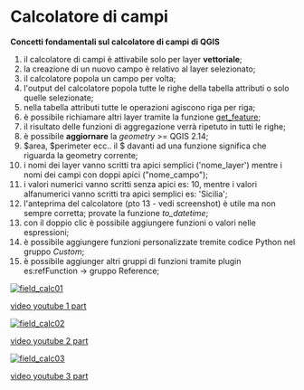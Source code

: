 # Calcolatore di campi
**Concetti fondamentali sul calcolatore di campi di QGIS**

1. il calcolatore di campi è attivabile solo per layer **vettoriale**;
2. la creazione di un nuovo campo è relativo al layer selezionato;
3. il calcolatore popola un campo per volta;
4. l'output del calcolatore popola tutte le righe della tabella attributi o solo quelle selezionate;
5. nella tabella attributi tutte le operazioni agiscono riga per riga;
6. è possibile richiamare altri layer tramite la funzione [get_feature](/gr_funzioni/record_e_attributi/funzioni/get_feature.md);
7. il risultato delle funzioni di aggregazione verrà ripetuto in tutti le righe;
8. è possibile **aggiornare** la *geometry* >= QGIS 2.14;
9. $area, $perimeter ecc.. il $ davanti ad una funzione significa che riguarda la geometry corrente;
10. i nomi dei layer vanno scritti tra apici semplici ('nome_layer') mentre i nomi dei campi con doppi apici ("nome_campo");
11. i valori numerici vanno scritti senza apici es: 10, mentre i valori alfanumerici vanno scritti tra apici semplici es: 'Sicilia';
12. l'anteprima del calcolatore (pto 13 - vedi screenshot) è utile ma non sempre corretta; provate la funzione _to_datetime_;
13. con il doppio clic è possibile aggiungere funzioni o valori nelle espressioni;
14. è possibile aggiungere funzioni personalizzate tremite codice Python nel gruppo _Custom_;
15. è possibile aggiunger altri gruppi di funzioni tramite plugin es:refFunction → gruppo Reference;


[![field_calc01](https://img.youtube.com/vi/454-t4_NcSs/0.jpg)](https://www.youtube.com/watch?v=454-t4_NcSs&index=7&list=PLqDFjeQq7NBjz5PWb66PNUqMgN1fce4cu "fiel_calc02")

[video youtube 1 part](https://www.youtube.com/watch?v=454-t4_NcSs&index=7&list=PLqDFjeQq7NBjz5PWb66PNUqMgN1fce4cu)

[![field_calc02](https://img.youtube.com/vi/i0mLFq4MSOY/0.jpg)](https://www.youtube.com/watch?v=i0mLFq4MSOY&index=6&list=PLqDFjeQq7NBjz5PWb66PNUqMgN1fce4cu "fiel_calc02")

[video youtube 2 part](https://www.youtube.com/watch?v=i0mLFq4MSOY&index=6&list=PLqDFjeQq7NBjz5PWb66PNUqMgN1fce4cu)

[![field_calc03](https://img.youtube.com/vi/IymSgXmbAFM/0.jpg)](https://www.youtube.com/watch?v=IymSgXmbAFM&list=PLqDFjeQq7NBjz5PWb66PNUqMgN1fce4cu&index "fiel_calc03")

[video youtube 3 part](https://www.youtube.com/watch?v=IymSgXmbAFM&list=PLqDFjeQq7NBjz5PWb66PNUqMgN1fce4cu&index)

